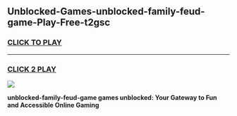 
## Unblocked-Games-unblocked-family-feud-game-Play-Free-t2gsc
<h3>
<a href="https://premium76.site?title=unblocked-family-feud-game&ref=09A">CLICK TO PLAY</a></h3>
<hr>

<h3>
<a href="https://premium76.site?title=unblocked-family-feud-game&ref=09A">CLICK 2 PLAY</a>
  
</h3>

<a href="https://premium76.site?title=unblocked-family-feud-game&ref=09A"><img src="https://clearcache.store/games.png"></a>


**unblocked-family-feud-game games unblocked: Your Gateway to Fun and Accessible Online Gaming**
